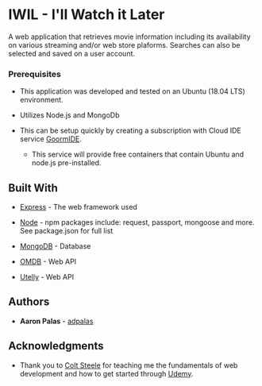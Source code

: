 # IWIL - I'll Watch it Later

A web application that retrieves movie information including its availability on various streaming and/or web store plaforms. Searches can also be selected and saved on a user account.

### Prerequisites

* This application was developed and tested on an Ubuntu (18.04 LTS) environment. 

* Utilizes Node.js and MongoDb

* This can be setup quickly by creating a subscription with Cloud IDE service [GoormIDE](https://ide.goorm.io/).
	* This service will provide free containers that contain Ubuntu and node.js pre-installed.

## Built With

* [Express](https://expressjs.com/en/4x/api.html) - The web framework used
* [Node](https://nodejs.org/docs/latest-v10.x/api/) - npm packages include: request, passport, mongoose and more. See package.json for full list
* [MongoDB](https://docs.mongodb.com/manual/) - Database

* [OMDB](https://www.omdbapi.com/) - Web API
* [Utelly](https://rapidapi.com/utelly/api/utelly) - Web API

## Authors

* **Aaron Palas** - [adpalas](https://github.com/adpalas/)

## Acknowledgments

* Thank you to [Colt Steele](https://www.udemy.com/user/coltsteele/) for teaching me the fundamentals of web development and how to get started through [Udemy](https://www.udemy.com/course/the-web-developer-bootcamp/).